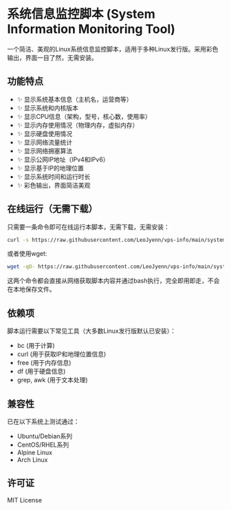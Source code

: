 # 系统信息监控脚本 (System Information Monitoring Tool)

一个简洁、美观的Linux系统信息监控脚本，适用于多种Linux发行版。采用彩色输出，界面一目了然，无需安装。

## 功能特点

- ✨ 显示系统基本信息（主机名，运营商等）
- ✨ 显示系统和内核版本
- ✨ 显示CPU信息（架构，型号，核心数，使用率）
- ✨ 显示内存使用情况（物理内存，虚拟内存）
- ✨ 显示硬盘使用情况
- ✨ 显示网络流量统计
- ✨ 显示网络拥塞算法
- ✨ 显示公网IP地址（IPv4和IPv6）
- ✨ 显示基于IP的地理位置
- ✨ 显示系统时间和运行时长
- ✨ 彩色输出，界面简洁美观

## 在线运行（无需下载）

只需要一条命令即可在线运行本脚本，无需下载，无需安装：

```bash
curl -s https://raw.githubusercontent.com/LeoJyenn/vps-info/main/system_info.sh | bash
```

或者使用wget:

```bash
wget -qO- https://raw.githubusercontent.com/LeoJyenn/vps-info/main/system_info.sh | bash
```

这两个命令都会直接从网络获取脚本内容并通过bash执行，完全即用即走，不会在本地保存文件。

## 依赖项

脚本运行需要以下常见工具（大多数Linux发行版默认已安装）：
- bc (用于计算)
- curl (用于获取IP和地理位置信息)
- free (用于内存信息)
- df (用于硬盘信息)
- grep, awk (用于文本处理)

## 兼容性

已在以下系统上测试通过：
- Ubuntu/Debian系列
- CentOS/RHEL系列
- Alpine Linux
- Arch Linux

## 许可证

MIT License 